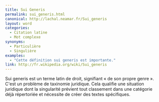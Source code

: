 ```yaml
---
title: Sui Generis
permalink: sui_generis.html
canonical: http://lachal.neamar.fr/Sui_generis
layout: word
categories:
  - Citation latine
  - Mot complexe
synonyms:
  - Particulière
  - Singulière
examples:
  - "Cette définition sui generis est importante."
link: http://fr.wikipedia.org/wiki/Sui_generis
---
```


Sui generis est un terme latin de droit, signifiant « de son propre genre ». C'est un problème de taxinomie juridique. Cela qualifie une situation juridique dont la singularité prévient tout classement dans une catégorie déjà répertoriée et nécessite de créer des textes spécifiques.


